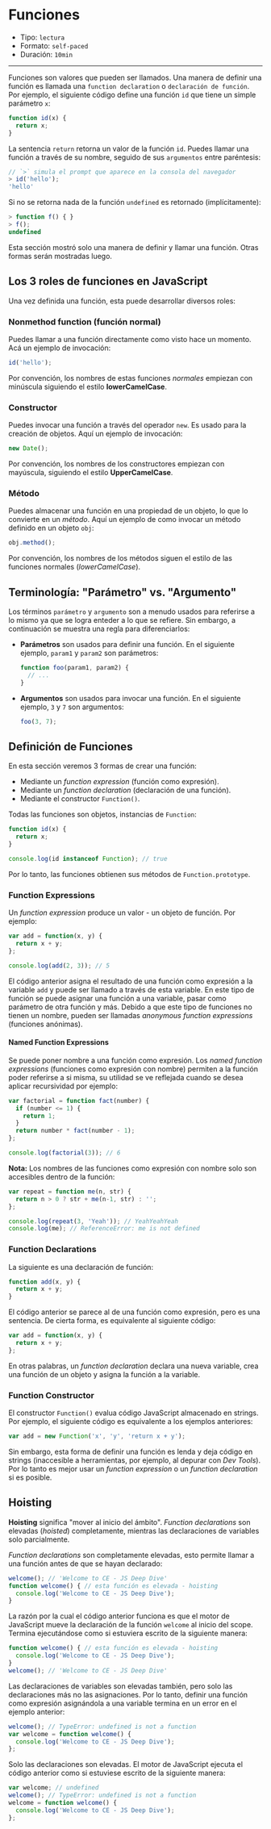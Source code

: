 # Funciones

* Tipo: `lectura`
* Formato: `self-paced`
* Duración: `10min`

***

Funciones son valores que pueden ser llamados. Una manera de definir una función
es llamada una `function declaration` o `declaración de función`. Por ejemplo,
el siguiente código define una función `id` que tiene un simple parámetro `x`:

```javascript
function id(x) {
  return x;
}
```

La sentencia `return` retorna un valor de la función `id`. Puedes llamar una
función a través de su nombre, seguido de sus `argumentos` entre paréntesis:

```javascript
// `>` simula el prompt que aparece en la consola del navegador
> id('hello');
'hello'
```

Si no se retorna nada de la función `undefined` es retornado (implícitamente):

```javascript
> function f() { }
> f();
undefined
```

Esta sección mostró solo una manera de definir y llamar una función. Otras
formas serán mostradas luego.

## Los 3 roles de funciones en JavaScript

Una vez definida una función, esta puede desarrollar diversos roles:

### Nonmethod function (función normal)

Puedes llamar a una función directamente como visto hace un momento. Acá un
ejemplo de invocación:

```javascript
id('hello');
```

Por convención, los nombres de estas funciones _normales_ empiezan con minúscula
siguiendo el estilo **lowerCamelCase**.

### Constructor

Puedes invocar una función a través del operador `new`. Es usado para la
creación de objetos. Aquí un ejemplo de invocación:

```javascript
new Date();
```

Por convención, los nombres de los constructores empiezan con mayúscula,
siguiendo el estilo **UpperCamelCase**.

### Método

Puedes almacenar una función en una propiedad de un objeto, lo que lo convierte
en un _método_. Aquí un ejemplo de como invocar un método definido en un objeto
`obj`:

```javascript
obj.method();
```

Por convención, los nombres de los métodos siguen el estilo de las funciones
normales (_lowerCamelCase_).

## Terminología: "Parámetro" vs. "Argumento"

Los términos `parámetro` y `argumento` son a menudo usados para referirse a lo
mismo ya que se logra enteder a lo que se refiere. Sin embargo, a continuación
se muestra una regla para diferenciarlos:

* **Parámetros** son usados para definir una función. En el siguiente ejemplo,
  `param1` y `param2` son parámetros:

  ```javascript
  function foo(param1, param2) {
    // ...
  }
  ```
* **Argumentos** son usados para invocar una función. En el siguiente ejemplo,
  `3` y `7` son argumentos:

  ```javascript
  foo(3, 7);
  ```

## Definición de Funciones

En esta sección veremos 3 formas de crear una función:

* Mediante un _function expression_ (función como expresión).
* Mediante un _function declaration_ (declaración de una función).
* Mediante el constructor `Function()`.

Todas las funciones son objetos, instancias de `Function`:

```javascript
function id(x) {
  return x;
}

console.log(id instanceof Function); // true
```

Por lo tanto, las funciones obtienen sus métodos de `Function.prototype`.

### Function Expressions

Un _function expression_ produce un valor - un objeto de función. Por ejemplo:

```javascript
var add = function(x, y) {
  return x + y;
};

console.log(add(2, 3)); // 5
```

El código anterior asigna el resultado de una función como expresión a la
variable `add` y puede ser llamado a través de esta variable. En este tipo de
función se puede asignar una función a una variable, pasar como parámetro de
otra función y más. Debido a que este tipo de funciones no tienen un nombre,
pueden ser llamadas _anonymous function expressions_ (funciones anónimas).

#### Named Function Expressions

Se puede poner nombre a una función como expresión. Los _named function
expressions_ (funciones como expresión con nombre) permiten a la función poder
referirse a si misma, su utilidad se ve reflejada cuando se desea aplicar
recursividad por ejemplo:

```javascript
var factorial = function fact(number) {
  if (number <= 1) {
    return 1;
  }
  return number * fact(number - 1);
};

console.log(factorial(3)); // 6
```

**Nota:** Los nombres de las funciones como expresión con nombre solo son
accesibles dentro de la función:

```javascript
var repeat = function me(n, str) {
  return n > 0 ? str + me(n-1, str) : '';
};

console.log(repeat(3, 'Yeah')); // YeahYeahYeah
console.log(me); // ReferenceError: me is not defined
```

### Function Declarations

La siguiente es una declaración de función:

```javascript
function add(x, y) {
  return x + y;
}
```

El código anterior se parece al de una función como expresión, pero es una
sentencia. De cierta forma, es equivalente al siguiente código:

```javascript
var add = function(x, y) {
  return x + y;
};
```

En otras palabras, un _function declaration_ declara una nueva variable, crea
una función de un objeto y asigna la función a la variable.

### Function Constructor

El constructor `Function()` evalua código JavaScript almacenado en strings. Por
ejemplo, el siguiente código es equivalente a los ejemplos anteriores:

```javascript
var add = new Function('x', 'y', 'return x + y');
```

Sin embargo, esta forma de definir una función es lenda y deja código en strings
(inaccesible a herramientas, por ejemplo, al depurar con _Dev Tools_). Por lo
tanto es mejor usar un _function expression_ o un _function declaration_ si es
posible.

## Hoisting

**Hoisting** significa "mover al inicio del ámbito". _Function declarations_ son
elevadas (_hoisted_) completamente, mientras las declaraciones de variables solo
parcialmente.

_Function declarations_ son completamente elevadas, esto permite llamar a una
función antes de que se hayan declarado:

```javascript
welcome(); // 'Welcome to CE - JS Deep Dive'
function welcome() { // esta función es elevada - hoisting
  console.log('Welcome to CE - JS Deep Dive');
}
```

La razón por la cual el código anterior funciona es que el motor de JavaScript
mueve la declaración de la función `welcome` al inicio del scope. Termina
ejecutándose como si estuviera escrito de la siguiente manera:

```javascript
function welcome() { // esta función es elevada - hoisting
  console.log('Welcome to CE - JS Deep Dive');
}
welcome(); // 'Welcome to CE - JS Deep Dive'
```

Las declaraciones de variables son elevadas también, pero solo las declaraciones
más no las asignaciones. Por lo tanto, definir una función como expresión
asignándola a una variable termina en un error en el ejemplo anterior:

```javascript
welcome(); // TypeError: undefined is not a function
var welcome = function welcome() {
  console.log('Welcome to CE - JS Deep Dive');
};
```

Solo las declaraciones son elevadas. El motor de JavaScript ejecuta el código
anterior como si estuviese escrito de la siguiente manera:

```javascript
var welcome; // undefined
welcome(); // TypeError: undefined is not a function
welcome = function welcome() {
  console.log('Welcome to CE - JS Deep Dive');
};
```
